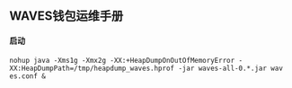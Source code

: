 
## WAVES钱包运维手册





#### 启动
`nohup java -Xms1g -Xmx2g -XX:+HeapDumpOnOutOfMemoryError -XX:HeapDumpPath=/tmp/heapdump_waves.hprof -jar waves-all-0.*.jar wav
es.conf &`


